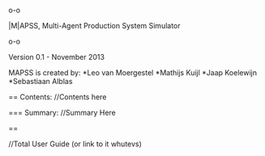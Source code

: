 o-o

|M|APSS, Multi-Agent Production System Simulator

o-o

Version 0.1 - November 2013

MAPSS is created by:
*Leo van Moergestel
*Mathijs Kuijl
*Jaap Koelewijn
*Sebastiaan Alblas

==
Contents:
//Contents here

===
Summary:
//Summary Here

==

//Total User Guide (or link to it whutevs)
